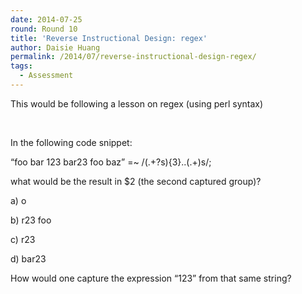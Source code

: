 ```yaml
---
date: 2014-07-25
round: Round 10
title: 'Reverse Instructional Design: regex'
author: Daisie Huang
permalink: /2014/07/reverse-instructional-design-regex/
tags:
  - Assessment
---
```

This would be following a lesson on regex (using perl syntax)

&nbsp;

In the following code snippet:

&#8220;foo bar 123 bar23 foo baz&#8221; =~ /(.+?s){3}..(.+)s/;

what would be the result in $2 (the second captured group)?

a) o

b) r23 foo

c) r23

d) bar23

How would one capture the expression &#8220;123&#8221; from that same string?

&nbsp;
